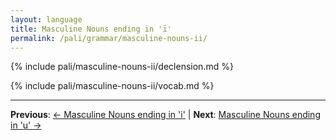 ```yaml
---
layout: language
title: Masculine Nouns ending in 'ī'
permalink: /pali/grammar/masculine-nouns-ii/
---
```


{% include pali/masculine-nouns-ii/declension.md %}

{% include pali/masculine-nouns-ii/vocab.md %}

---

**Previous**: [← Masculine Nouns ending in 'i'](/pali/grammar/masculine-nouns-i/) | **Next**: [Masculine Nouns ending in 'u' →](/pali/grammar/masculine-nouns-u/)